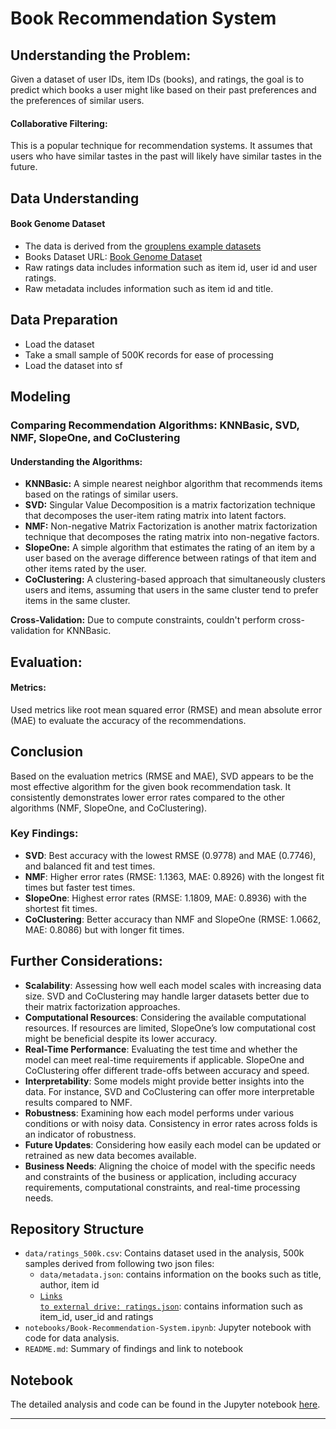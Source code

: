 # Book Recommendation System

## Understanding the Problem:
Given a dataset of user IDs, item IDs (books), and ratings, the goal is to predict which books a user might like based on their past preferences and the preferences of similar users.

#### **Collaborative Filtering:**
This is a popular technique for recommendation systems. It assumes that users who have similar tastes in the past will likely have similar tastes in the future.

## Data Understanding

#### **Book Genome Dataset**

- The data is derived from the [grouplens example datasets](https://grouplens.org/datasets/movielens/)
- Books Dataset URL: [Book Genome Dataset](https://grouplens.org/datasets/book-genome/)
- Raw ratings data includes information such as item id, user id and user ratings.
- Raw metadata includes information such as item id and title.

## Data Preparation

- Load the dataset
- Take a small sample of 500K records for ease of processing
- Load the dataset into sf

## Modeling
### Comparing Recommendation Algorithms: KNNBasic, SVD, NMF, SlopeOne, and CoClustering
#### **Understanding the Algorithms:**

- **KNNBasic:** A simple nearest neighbor algorithm that recommends items based on the ratings of similar users.   
- **SVD:** Singular Value Decomposition is a matrix factorization technique that decomposes the user-item rating matrix into latent factors.   
- **NMF:** Non-negative Matrix Factorization is another matrix factorization technique that decomposes the rating matrix into non-negative factors.
- **SlopeOne:** A simple algorithm that estimates the rating of an item by a user based on the average difference between ratings of that item and other items rated by the user.
- **CoClustering:** A clustering-based approach that simultaneously clusters users and items, assuming that users in the same cluster tend to prefer items in the same cluster.

**Cross-Validation:** Due to compute constraints, couldn't perform cross-validation for KNNBasic.

## Evaluation:
#### **Metrics:** 
Used metrics like root mean squared error (RMSE) and mean absolute error (MAE) to evaluate the accuracy of the recommendations.

## Conclusion

Based on the evaluation metrics (RMSE and MAE), SVD appears to be the most effective algorithm for the given book recommendation task. It consistently demonstrates lower error rates compared to the other algorithms (NMF, SlopeOne, and CoClustering).

### Key Findings:

- **SVD**: Best accuracy with the lowest RMSE (0.9778) and MAE (0.7746), and balanced fit and test times.
- **NMF**: Higher error rates (RMSE: 1.1363, MAE: 0.8926) with the longest fit times but faster test times.
- **SlopeOne**: Highest error rates (RMSE: 1.1809, MAE: 0.8936) with the shortest fit times.
- **CoClustering**: Better accuracy than NMF and SlopeOne (RMSE: 1.0662, MAE: 0.8086) but with longer fit times.
  
## Further Considerations:

- **Scalability**: Assessing how well each model scales with increasing data size. SVD and CoClustering may handle larger datasets better due to their matrix factorization approaches.
- **Computational Resources**: Considering the available computational resources. If resources are limited, SlopeOne’s low computational cost might be beneficial despite its lower accuracy.
- **Real-Time Performance**: Evaluating the test time and whether the model can meet real-time requirements if applicable. SlopeOne and CoClustering offer different trade-offs between accuracy and speed.
- **Interpretability**: Some models might provide better insights into the data. For instance, SVD and CoClustering can offer more interpretable results compared to NMF.
- **Robustness**: Examining how each model performs under various conditions or with noisy data. Consistency in error rates across folds is an indicator of robustness.
- **Future Updates**: Considering how easily each model can be updated or retrained as new data becomes available. 
- **Business Needs**: Aligning the choice of model with the specific needs and constraints of the business or application, including accuracy requirements, computational constraints, and real-time processing needs.

## Repository Structure
- <code>data/ratings_500k.csv</code>: Contains dataset used in the analysis, 500k samples derived from following two json files:
  - <code>data/metadata.json</code>: contains information on the books such as title, author, item id
  - <code>[Links to external drive: ratings.json](https://1drv.ms/u/s!An52_3Dm4mMNlimcP4o7uIkKkCFX?e=CWGgCg)</code>: contains information such as item_id, user_id and ratings
- <code>notebooks/Book-Recommendation-System.ipynb</code>: Jupyter notebook with code for data analysis.
- <code>README.md</code>: Summary of findings and link to notebook

## Notebook
The detailed analysis and code can be found in the Jupyter notebook <a href="https://github.com/mitbans/Books-Recommendation-System/blob/main/notebooks/Book-Recommendation-System.ipynb">here</a>.

---
